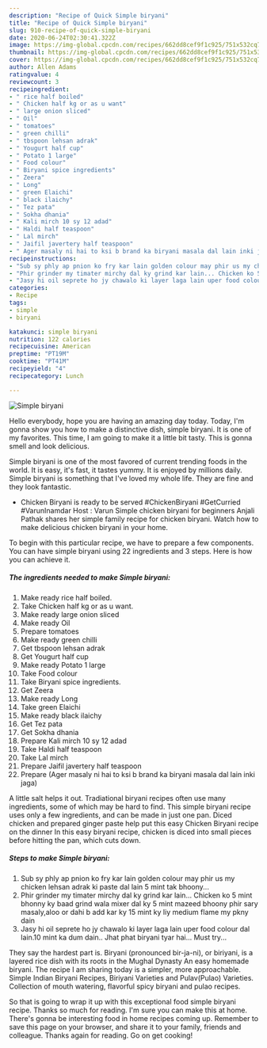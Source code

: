 ```yaml
---
description: "Recipe of Quick Simple biryani"
title: "Recipe of Quick Simple biryani"
slug: 910-recipe-of-quick-simple-biryani
date: 2020-06-24T02:30:41.322Z
image: https://img-global.cpcdn.com/recipes/662dd8cef9f1c925/751x532cq70/simple-biryani-recipe-main-photo.jpg
thumbnail: https://img-global.cpcdn.com/recipes/662dd8cef9f1c925/751x532cq70/simple-biryani-recipe-main-photo.jpg
cover: https://img-global.cpcdn.com/recipes/662dd8cef9f1c925/751x532cq70/simple-biryani-recipe-main-photo.jpg
author: Allen Adams
ratingvalue: 4
reviewcount: 3
recipeingredient:
- " rice half boiled"
- " Chicken half kg or as u want"
- " large onion sliced"
- " Oil"
- " tomatoes"
- " green chilli"
- " tbspoon lehsan adrak"
- " Yougurt half cup"
- " Potato 1 large"
- " Food colour"
- " Biryani spice ingredients"
- " Zeera"
- " Long"
- " green Elaichi"
- " black ilaichy"
- " Tez pata"
- " Sokha dhania"
- " Kali mirch 10 sy 12 adad"
- " Haldi half teaspoon"
- " Lal mirch"
- " Jaifil javertery half teaspoon"
- " Ager masaly ni hai to ksi b brand ka biryani masala dal lain inki jaga"
recipeinstructions:
- "Sub sy phly ap pnion ko fry kar lain golden colour may phir us my chicken lehsan adrak ki paste dal lain 5 mint tak bhoony..."
- "Phir grinder my timater mirchy dal ky grind kar lain... Chicken ko 5 mint bhonny ky baad grind wala mixer dal ky 5 mint mazeed bhoony phir sary masaly,aloo or dahi b add kar ky 15 mint ky liy medium flame my pkny dain"
- "Jasy hi oil seprete ho jy chawalo ki layer laga lain uper food colour dal lain.10 mint ka dum dain.. Jhat phat biryani tyar hai... Must try..."
categories:
- Recipe
tags:
- simple
- biryani

katakunci: simple biryani 
nutrition: 122 calories
recipecuisine: American
preptime: "PT19M"
cooktime: "PT41M"
recipeyield: "4"
recipecategory: Lunch

---
```



![Simple biryani](https://img-global.cpcdn.com/recipes/662dd8cef9f1c925/751x532cq70/simple-biryani-recipe-main-photo.jpg)

Hello everybody, hope you are having an amazing day today. Today, I'm gonna show you how to make a distinctive dish, simple biryani. It is one of my favorites. This time, I am going to make it a little bit tasty. This is gonna smell and look delicious.

Simple biryani is one of the most favored of current trending foods in the world. It is easy, it's fast, it tastes yummy. It is enjoyed by millions daily. Simple biryani is something that I've loved my whole life. They are fine and they look fantastic.

- Chicken Biryani is ready to be served #ChickenBiryani #GetCurried #VarunInamdar Host : Varun Simple chicken biryani for beginners Anjali Pathak shares her simple family recipe for chicken biryani. Watch how to make delicious chicken biryani in your home.


To begin with this particular recipe, we have to prepare a few components. You can have simple biryani using 22 ingredients and 3 steps. Here is how you can achieve it.

<!--inarticleads1-->

##### The ingredients needed to make Simple biryani:

1. Make ready  rice half boiled.
1. Take  Chicken half kg or as u want.
1. Make ready  large onion sliced
1. Make ready  Oil
1. Prepare  tomatoes
1. Make ready  green chilli
1. Get  tbspoon lehsan adrak
1. Get  Yougurt half cup
1. Make ready  Potato 1 large
1. Take  Food colour
1. Take  Biryani spice ingredients.
1. Get  Zeera
1. Make ready  Long
1. Take  green Elaichi
1. Make ready  black ilaichy
1. Get  Tez pata
1. Get  Sokha dhania
1. Prepare  Kali mirch 10 sy 12 adad
1. Take  Haldi half teaspoon
1. Take  Lal mirch
1. Prepare  Jaifil javertery half teaspoon
1. Prepare  (Ager masaly ni hai to ksi b brand ka biryani masala dal lain inki jaga)


A little salt helps it out. Tradiational biryani recipes often use many ingredients, some of which may be hard to find. This simple biryani recipe uses only a few ingredients, and can be made in just one pan. Diced chicken and prepared ginger paste help put this easy Chicken Biryani recipe on the dinner In this easy biryani recipe, chicken is diced into small pieces before hitting the pan, which cuts down. 

<!--inarticleads2-->

##### Steps to make Simple biryani:

1. Sub sy phly ap pnion ko fry kar lain golden colour may phir us my chicken lehsan adrak ki paste dal lain 5 mint tak bhoony...
1. Phir grinder my timater mirchy dal ky grind kar lain... Chicken ko 5 mint bhonny ky baad grind wala mixer dal ky 5 mint mazeed bhoony phir sary masaly,aloo or dahi b add kar ky 15 mint ky liy medium flame my pkny dain
1. Jasy hi oil seprete ho jy chawalo ki layer laga lain uper food colour dal lain.10 mint ka dum dain.. Jhat phat biryani tyar hai... Must try...


They say the hardest part is. Biryani (pronounced bir-ja-ni), or biriyani, is a layered rice dish with its roots in the Mughal Dynasty An easy homemade biryani. The recipe I am sharing today is a simpler, more approachable. Simple Indian Biryani Recipes, Biriyani Varieties and Pulav(Pulao) Varieties. Collection of mouth watering, flavorful spicy biryani and pulao recipes. 

So that is going to wrap it up with this exceptional food simple biryani recipe. Thanks so much for reading. I'm sure you can make this at home. There's gonna be interesting food in home recipes coming up. Remember to save this page on your browser, and share it to your family, friends and colleague. Thanks again for reading. Go on get cooking!

